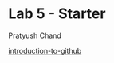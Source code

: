 # Lab 5 - Starter
Pratyush Chand


[introduction-to-github](https://github.com/pratyush1718/introduction-to-github)

